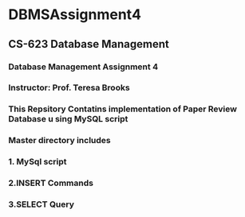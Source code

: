 # DBMSAssignment4
## CS-623 Database Management
### Database Management Assignment 4
### Instructor: Prof. Teresa Brooks
### This Repsitory Contatins implementation of Paper Review Database u sing MySQL script
### Master directory includes 
### 1. MySql script
### 2.INSERT Commands
### 3.SELECT Query
